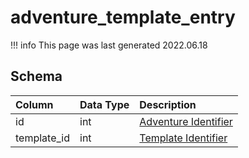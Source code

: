# adventure_template_entry

!!! info
	This page was last generated 2022.06.18

## Schema

| Column | Data Type | Description |
| :--- | :--- | :--- |
| id | int | [Adventure Identifier](adventure_details.md) |
| template_id | int | [Template Identifier](adventure_template.md) |

